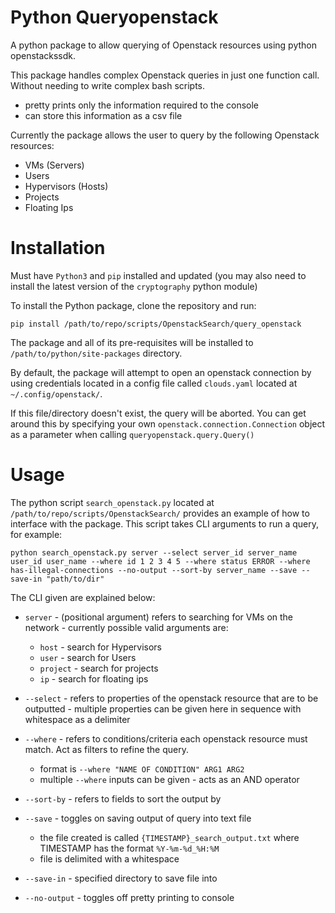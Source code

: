 # Python Queryopenstack
A python package to allow querying of Openstack resources using python openstackssdk.

This package handles complex Openstack queries in just one function call. Without needing to write complex bash scripts.
  - pretty prints only the information required to the console
  - can store this information as a csv file

Currently the package allows the user to query by the following Openstack resources:
  - VMs (Servers)
  - Users
  - Hypervisors (Hosts)
  - Projects
  - Floating Ips

# Installation
Must have `Python3` and `pip` installed and updated (you may also need to install the latest version of the `cryptography` python module)

To install the Python package, clone the repository and run:

`pip install /path/to/repo/scripts/OpenstackSearch/query_openstack`

The package and all of its pre-requisites will be installed to
`/path/to/python/site-packages` directory.

By default, the package will attempt to open an openstack connection by using
credentials located in a config file called `clouds.yaml` located at `~/.config/openstack/`.

If this file/directory doesn't exist, the query will be aborted.
You can get around this by specifying your own `openstack.connection.Connection`
object as a parameter when calling `queryopenstack.query.Query()`

# Usage

The python script `search_openstack.py` located at `/path/to/repo/scripts/OpenstackSearch/`
provides an example of how to interface with the package.
This script takes CLI arguments to run a query, for example:   

`python search_openstack.py server
--select server_id server_name user_id user_name --where id 1 2 3 4 5
--where status ERROR --where has-illegal-connections
--no-output --sort-by server_name --save --save-in "path/to/dir"`

The CLI given are explained below:

  - `server` - (positional argument) refers to searching for VMs on the network - currently possible valid arguments are:
    - `host` - search for Hypervisors
    - `user` - search for Users
    - `project` - search for projects
    - `ip` - search for floating ips


  - `--select` - refers to properties of the openstack resource that are to be outputted - multiple properties can be given here in sequence with whitespace as a delimiter

  - `--where` - refers to conditions/criteria each openstack resource must match. Act as filters to refine the query.
    - format is `--where "NAME OF CONDITION" ARG1 ARG2`
    - multiple `--where` inputs can be given - acts as an AND operator


  - `--sort-by` - refers to fields to sort the output by

  - `--save` - toggles on saving output of query into text file
    - the file created is called `{TIMESTAMP}_search_output.txt` where TIMESTAMP has the format `%Y-%m-%d_%H:%M`
    - file is delimited with a whitespace


  - `--save-in` - specified directory to save file into

  - `--no-output` - toggles off pretty printing to console
